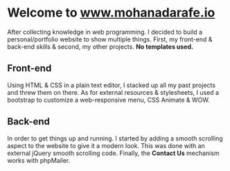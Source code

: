 # Welcome to www.mohanadarafe.io

After collecting knowledge in web programming. I decided to build a personal/portfolio website to show multiple things. First, my front-end & back-end skills & second, my other projects. **No templates used.**

## Front-end

Using HTML & CSS in a plain text editor, I stacked up all my past projects and threw them on there. As for external resources & stylesheets, I used a bootstrap to customize a web-responsive menu, CSS Animate & WOW.

## Back-end

In order to get things up and running. I started by adding a smooth scrolling aspect to the website to give it a modern look. This was done with an external jQuery smooth scrolling code. Finally, the **Contact Us** mechanism works with phpMailer.
